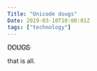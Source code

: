 ```yaml
---
Title: "Unicode dougs"
Date: 2019-03-10T10:00:01Z
tags: ["technology"]
---
```

D҈O҈U҈G҈S҈

that is all.
